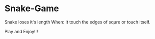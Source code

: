 # Snake-Game
Snake loses it's length When: 
  It touch the edges of squre or touch itself.
  
Play and Enjoy!!!
